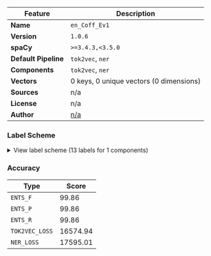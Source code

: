 | Feature | Description |
| --- | --- |
| **Name** | `en_Coff_Ev1` |
| **Version** | `1.0.6` |
| **spaCy** | `>=3.4.3,<3.5.0` |
| **Default Pipeline** | `tok2vec`, `ner` |
| **Components** | `tok2vec`, `ner` |
| **Vectors** | 0 keys, 0 unique vectors (0 dimensions) |
| **Sources** | n/a |
| **License** | n/a |
| **Author** | [n/a]() |

### Label Scheme

<details>

<summary>View label scheme (13 labels for 1 components)</summary>

| Component | Labels |
| --- | --- |
| **`ner`** | `Anti`, `drink`, `extra`, `milk`, `milk texture`, `pump quantity`, `roast`, `shot quality`, `shot quantity`, `size`, `syrup`, `temperature`, `toppings` |

</details>

### Accuracy

| Type | Score |
| --- | --- |
| `ENTS_F` | 99.86 |
| `ENTS_P` | 99.86 |
| `ENTS_R` | 99.86 |
| `TOK2VEC_LOSS` | 16574.94 |
| `NER_LOSS` | 17595.01 |